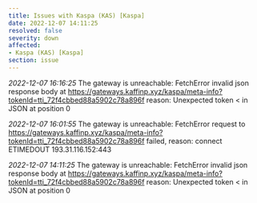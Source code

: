 ```yaml
---
title: Issues with Kaspa (KAS) [Kaspa]
date: 2022-12-07 14:11:25
resolved: false
severity: down
affected:
- Kaspa (KAS) [Kaspa]
section: issue
---
```


*2022-12-07 16:16:25* The gateway is unreachable: FetchError invalid json response body at https://gateways.kaffinp.xyz/kaspa/meta-info?tokenId=tti_72f4cbbed88a5902c78a896f reason: Unexpected token < in JSON at position 0

*2022-12-07 16:01:55* The gateway is unreachable: FetchError request to https://gateways.kaffinp.xyz/kaspa/meta-info?tokenId=tti_72f4cbbed88a5902c78a896f failed, reason: connect ETIMEDOUT 193.31.116.152:443

*2022-12-07 14:11:25* The gateway is unreachable: FetchError invalid json response body at https://gateways.kaffinp.xyz/kaspa/meta-info?tokenId=tti_72f4cbbed88a5902c78a896f reason: Unexpected token < in JSON at position 0